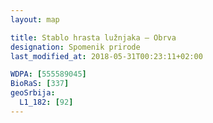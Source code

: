 ```yaml
---
layout: map

title: Stablo hrasta lužnjaka – Obrva
designation: Spomenik prirode
last_modified_at: 2018-05-31T00:23:11+02:00

WDPA: [555589045]
BioRaS: [337]
geoSrbija:
  L1_182: [92]
---
```

